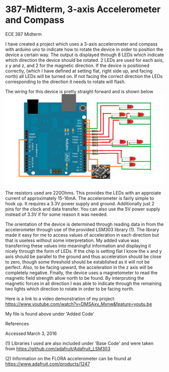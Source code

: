 # 387-Midterm, 3-axis Accelerometer and Compass 
ECE 387 Midterm 

  I have created a project which uses a 3-axis accelerometer and compass with arduino uno to indicate how to rotate the device in order to position the device a certain way. The output is displayed through 8 LEDs which indicate which direction the device should be rotated. 2 LEDs are used for each axis, x y and z, and 2 for the magnetic direction. If the device is positioned correctly, (which I have defined at setting flat, right side up, and facing north) all LEDs will be turned on. If not facing the correct direction the LEDs corresponding to the direction it needs to rotate will flash. 
  
  The wiring for this device is pretty straight forward and is shown below
  ![alt tag](https://github.com/sulliv35/387-Midterm/blob/master/ece387Midterm1.png)
  
  The resistors used are 220Ohms. This provides the LEDs with an approiate current of approximately 15-16mA. The accelerometer is fairly simple to hook up. It requires a 3.3V power supply and ground. Additionally just 2 pins for the clock and data transfer. You can also use the 5V power supply instead of 3.3V if for some reason it was needed.
  
  The orientation of the device is determined through reading data in from the accelerometer through use of the provided LSM303 library (1). The library made it easy for me to access values of acceleration in each direction but that is useless without some interpretation. My added value was transferring these values into meaningful information and displaying it nicely through the form of LEDs. If the chip is setting flat I know the x and y axis should be parallel to the ground and thus acceleration should be close to zero, though some threshold should be established as it will not be perfect. Also, to be facing upward, the acceleration in the z axis will be completely negative. Finally, the device uses a magnetometer to read the magnetic field strength allow north to be found. By interpruting the magnetic forces in all direction I was able to indicate through the remaining two lights which direction to rotate in order to be facing north. 
  
  
Here is a link to a video demonstration of my project: https://www.youtube.com/watch?v=DMSAxv_Mxnw&feature=youtu.be  
  


My file is found above under 'Added Code'

References

Accessed March 3, 2016

(1) Libraries I used are also included under 'Base Code' and were taken from https://github.com/adafruit/Adafruit_LSM303

(2) Information on the FLORA accelerometer can be found at https://www.adafruit.com/products/1247 

